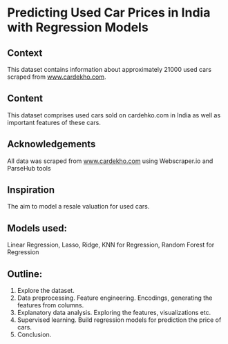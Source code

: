 # Predicting Used Car Prices in India with Regression Models

## Context

This dataset contains information about approximately 21000 used cars scraped from www.cardekho.com.

## Content

This dataset comprises used cars sold on cardehko.com in India as well as important features of these cars.

## Acknowledgements

All data was scraped from www.cardekho.com using Webscraper.io and ParseHub tools

## Inspiration

The aim to model a resale valuation for used cars.

## Models used: 
Linear Regression, Lasso, Ridge, KNN for Regression, Random Forest for Regression

## Outline:

1. Explore the dataset.
2. Data preprocessing. Feature engineering. Encodings, generating the features from сolumns.
3. Explanatory data analysis. Exploring the features, visualizations etc.
4. Supervised learning. Build regression models for prediction the price of cars.
5. Conclusion.

